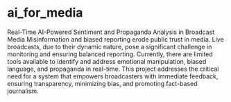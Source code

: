 # ai_for_media
Real-Time AI-Powered Sentiment and Propaganda Analysis in Broadcast Media 
Misinformation and biased reporting erode public trust in media. Live broadcasts, due to their dynamic 
nature, pose a significant challenge in monitoring and ensuring balanced reporting. Currently, there are 
limited tools available to identify and address emotional manipulation, biased language, and 
propaganda in real-time. 
This project addresses the critical need for a system that empowers broadcasters with immediate 
feedback, ensuring transparency, minimizing bias, and promoting fact-based journalism.






